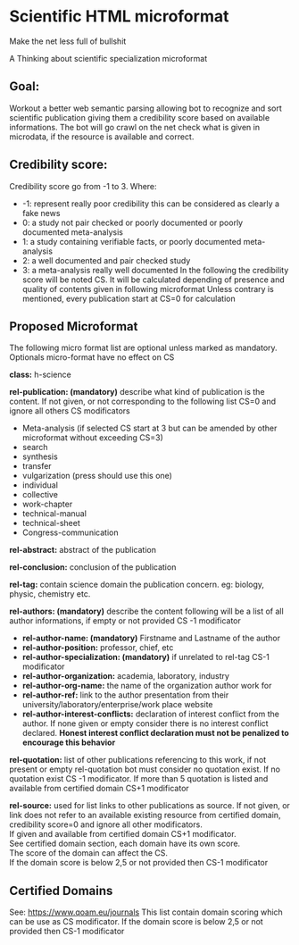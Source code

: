 # Scientific HTML microformat
Make the net less full of bullshit

A Thinking about scientific specialization microformat 

## Goal:
Workout a better web semantic parsing allowing bot to recognize and sort scientific publication giving them a credibility score based on available informations. The bot will go crawl on the net check what is given in microdata, if the resource is available and correct.

## Credibility score:
Credibility score go from -1 to 3. 
Where: 
- -1: represent really poor credibility this can be considered as clearly a fake news
- 0: a study not pair checked or poorly documented or poorly documented meta-analysis
- 1: a study containing verifiable facts, or poorly documented meta-analysis
- 2: a well documented and pair checked study
- 3: a meta-analysis really well documented
In the following the credibility score will be noted CS.
It will be calculated depending of presence and quality of contents given in following microformat
Unless contrary is mentioned, every publication start at CS=0 for calculation

## Proposed Microformat
The following micro format list are optional unless marked as mandatory.
Optionals micro-format have no effect on CS

**class:** h-science

**rel-publication: (mandatory)** describe what kind of publication is the content. 
If not given, or not corresponding to the following list CS=0 and ignore all others CS modificators
- Meta-analysis (if selected CS start at 3 but can be amended by other microformat without exceeding CS=3)
- search
- synthesis
- transfer
- vulgarization (press should use this one)
- individual
- collective
- work-chapter
- technical-manual
- technical-sheet
- Congress-communication

**rel-abstract:** abstract of the publication

**rel-conclusion:** conclusion of the publication

**rel-tag:** contain science domain the publication concern. eg: biology, physic, chemistry etc. 

**rel-authors: (mandatory)** describe the content following will be a list of all author informations, if empty or not provided CS -1 modificator
- **rel-author-name: (mandatory)** Firstname and Lastname of the author
- **rel-author-position:** professor, chief, etc
- **rel-author-specialization: (mandatory)** if unrelated to rel-tag CS-1 modificator
- **rel-author-organization:** academia, laboratory, industry
- **rel-author-org-name:** the name of the organization author work for
- **rel-author-ref:** link to the author presentation from their university/laboratory/enterprise/work place website
- **rel-author-interest-conflicts:** declaration of interest conflict from the author. If none given or empty consider there is no interest conflict declared. **Honest interest conflict declaration must not be penalized to encourage this behavior**

**rel-quotation:** list of other publications referencing to this work, if not present or empty rel-quotation bot must consider no quotation exist. 
If no quotation exist CS -1 modificator. 
If more than 5 quotation is listed and available from certified domain CS+1 modificator

**rel-source:** used for list links to other publications as source. 
If not given, or link does not refer to an available existing resource from certified domain, credibility score=0 and ignore all other modificators.  
If given and available from certified domain CS+1 modificator.  
See certified domain section, each domain have its own score.  
The score of the domain can affect the CS.  
If the domain score is below 2,5 or not provided then CS-1 modificator

## Certified Domains
See: https://www.qoam.eu/journals
This list contain domain scoring which can be use as CS modificator. 
If the domain score is below 2,5 or not provided then CS-1 modificator
